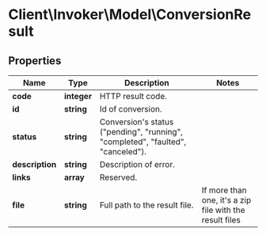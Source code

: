 # Client\Invoker\Model\ConversionResult

## Properties
| Name            | Type        | Description                                                                     | Notes                                                   |
|-----------------|-------------|---------------------------------------------------------------------------------|---------------------------------------------------------|
| **code**        | **integer** | HTTP result code.                                                               |                                                         |
| **id**          | **string**  | Id of conversion.                                                               |                                                         |
| **status**      | **string**  | Conversion's status ("pending", "running", "completed", "faulted", "canceled"). |                                                         |
| **description** | **string**  | Description of error.                                                           |                                                         |
| **links**       | **array**   | Reserved.                                                                       |                                                         |
| **file**        | **string**  | Full path to the result file.                                                   | If more than one, it's a zip file with the result files |